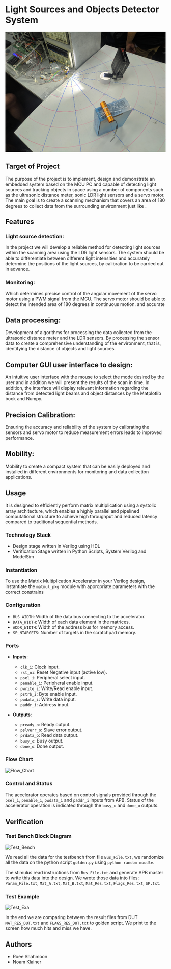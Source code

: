 # Light Sources and Objects Detector System

![light_detector](Images/light_detector.jpeg)

## Target of Project 
 The purpose of the project is to implement, design and demonstrate an embedded system based on the MCU PC and capable of detecting light sources and tracking objects in space 
 using a number of components such as the ultrasonic distance meter, sonic LDR light sensors and a servo motor. The main goal is to create a scanning mechanism that covers an area 
 of 180 degrees to collect data from the surrounding environment just like .

## Features

### Light source detection:
 In the project we will develop a reliable method for detecting light sources within the scanning area using the LDR light sensors. The system should be able to differentiate 
 between different light intensities and accurately determine the positions of the light sources, by calibration to be carried out in advance.

### Monitoring:
 Which determines precise control of the angular movement of the servo motor using a PWM signal from the MCU. The servo motor should be able to detect the intended area of 180 
 degrees in continuous motion. and accurate


## Data processing:
 Development of algorithms for processing the data collected from the ultrasonic distance meter and the LDR sensors. By processing the sensor data to create a comprehensive 
 understanding of the environment, that is, identifying the distance of objects and light sources.

## Computer GUI user interface to design:
 An intuitive user interface with the mouse to select the mode desired by the user and in addition we will present the results of the scan in time. In addition, the interface will 
 display relevant information regarding the distance from detected light beams and object distances by the Matplotlib book and Numpy.

## Precision Calibration: 
 Ensuring the accuracy and reliability of the system by calibrating the sensors and servo motor to reduce measurement errors leads to improved performance.

## Mobility:
 Mobility to create a compact system that can be easily deployed and installed in different environments for monitoring and data collection applications.

## Usage
It is designed to efficiently perform matrix multiplication using a systolic array architecture, which enables a highly parallel
and pipelined computational structure to achieve high throughput and reduced latency compared to traditional sequential methods.

### Technology Stack

- Design stage written in Verilog using HDL
- Verification Stage written in Python Scripts, System Verilog and ModelSim

### Instantiation

To use the Matrix Multiplication Accelerator in your Verilog design, instantiate the `matmul_pkg` module with appropriate parameters with the correct constrains

### Configuration

- `BUS_WIDTH`: Width of the data bus connecting to the accelerator.
- `DATA_WIDTH`: Width of each data element in the matrices.
- `ADDR_WIDTH`: Width of the address bus for memory access.
- `SP_NTARGETS`: Number of targets in the scratchpad memory.

### Ports

- **Inputs**:
  - `clk_i`: Clock input.
  - `rst_ni`: Reset Negative input (active low).
  - `psel_i`: Peripheral select input.
  - `penable_i`: Peripheral enable input.
  - `pwrite_i`: Write/Read enable input.
  - `pstrb_i`: Byte enable input.
  - `pwdata_i`: Write data input.
  - `paddr_i`: Address input.

- **Outputs**:
  - `pready_o`: Ready output.
  - `pslverr_o`: Slave error output.
  - `prdata_o`: Read data output.
  - `busy_o`: Busy output.
  - `done_o`: Done output.

### Flow Chart

![Flow_Chart](/doc/Images/Flow_Chart.png)

### Control and Status

The accelerator operates based on control signals provided through the `psel_i`, `penable_i`, `pwdata_i` and `paddr_i` inputs from APB.
Status of the accelerator operation is indicated through the `busy_o` and `done_o` outputs.

## Verification 

### Test Bench Block Diagram

![Test_Bench](/doc/Images/Test_Bench.png)

We read all the data for the testbench from file `Bus_File.txt`, we randomize all the data on the python script `golden.py` using `python random moudle`.

The stimulus read instructions from  `Bus_File.txt` and generate APB master to write this data into the design.
 We wrote those data into files:
 `Param_File.txt`,
 `Mat_A.txt`,
 `Mat_B.txt`,
 `Mat_Res.txt`,
 `Flags_Res.txt`,
 `SP.txt`.

### Test Example

 ![Test_Exa](/doc/Images/Test_Exa.png)

In the end we are comparing between the result files from DUT `MAT_RES_DUT.txt` and `FLAGS_RES_DUT.txt` to golden script. 
We print to the screen how much hits and miss we have.


## Authors

- Roee Shahmoon
- Noam Klainer 
